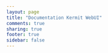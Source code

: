 ```yaml
---
layout: page
title: "Documentation Kermit WebUI"
comments: true
sharing: true
footer: true
sidebar: false 
---
```


